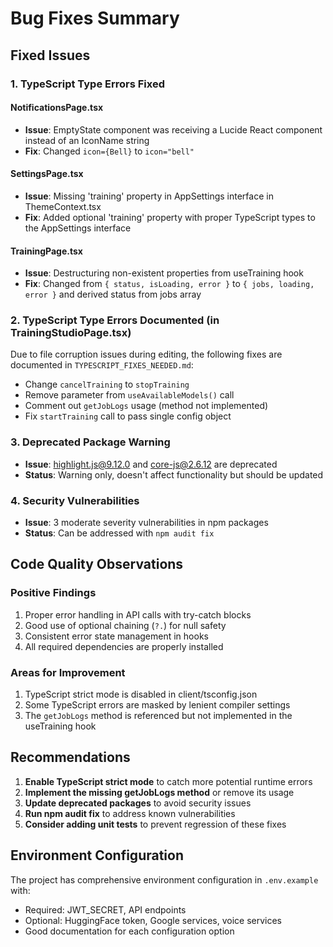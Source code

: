 # Bug Fixes Summary

## Fixed Issues

### 1. TypeScript Type Errors Fixed

#### NotificationsPage.tsx
- **Issue**: EmptyState component was receiving a Lucide React component instead of an IconName string
- **Fix**: Changed `icon={Bell}` to `icon="bell"`

#### SettingsPage.tsx
- **Issue**: Missing 'training' property in AppSettings interface in ThemeContext.tsx
- **Fix**: Added optional 'training' property with proper TypeScript types to the AppSettings interface

#### TrainingPage.tsx
- **Issue**: Destructuring non-existent properties from useTraining hook
- **Fix**: Changed from `{ status, isLoading, error }` to `{ jobs, loading, error }` and derived status from jobs array

### 2. TypeScript Type Errors Documented (in TrainingStudioPage.tsx)

Due to file corruption issues during editing, the following fixes are documented in `TYPESCRIPT_FIXES_NEEDED.md`:
- Change `cancelTraining` to `stopTraining`
- Remove parameter from `useAvailableModels()` call
- Comment out `getJobLogs` usage (method not implemented)
- Fix `startTraining` call to pass single config object

### 3. Deprecated Package Warning
- **Issue**: highlight.js@9.12.0 and core-js@2.6.12 are deprecated
- **Status**: Warning only, doesn't affect functionality but should be updated

### 4. Security Vulnerabilities
- **Issue**: 3 moderate severity vulnerabilities in npm packages
- **Status**: Can be addressed with `npm audit fix`

## Code Quality Observations

### Positive Findings
1. Proper error handling in API calls with try-catch blocks
2. Good use of optional chaining (`?.`) for null safety
3. Consistent error state management in hooks
4. All required dependencies are properly installed

### Areas for Improvement
1. TypeScript strict mode is disabled in client/tsconfig.json
2. Some TypeScript errors are masked by lenient compiler settings
3. The `getJobLogs` method is referenced but not implemented in the useTraining hook

## Recommendations

1. **Enable TypeScript strict mode** to catch more potential runtime errors
2. **Implement the missing getJobLogs method** or remove its usage
3. **Update deprecated packages** to avoid security issues
4. **Run npm audit fix** to address known vulnerabilities
5. **Consider adding unit tests** to prevent regression of these fixes

## Environment Configuration
The project has comprehensive environment configuration in `.env.example` with:
- Required: JWT_SECRET, API endpoints
- Optional: HuggingFace token, Google services, voice services
- Good documentation for each configuration option